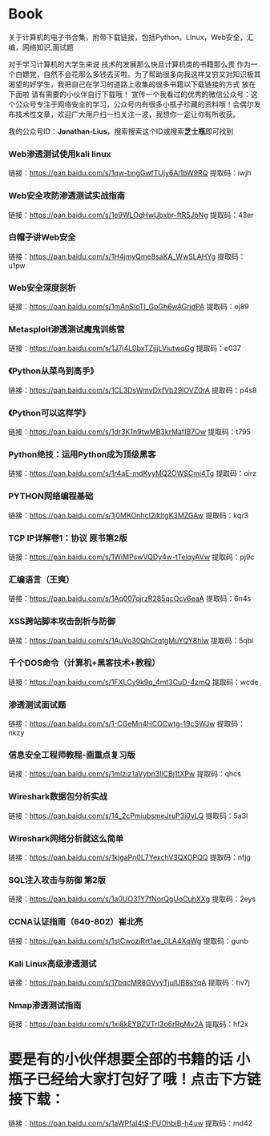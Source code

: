 # Book
关于计算机的电子书合集，附带下载链接，包括Python，LInux，Web安全，汇编，网络知识,面试题

对于学习计算机的大学生来说 技术的发展那么快且计算机类的书籍那么贵 作为一个白嫖党，自然不会花那么多钱去买啦。为了帮助很多向我这样又穷又对知识极其渴望的好学生，我把自己在学习的道路上收集的很多书籍以下载链接的方式 放在下面啦  请有需要的小伙伴自行下载哦！
宣传一个我看过的优秀的微信公众号：这个公众号专注于网络安全的学习，公众号内有很多小瓶子珍藏的资料哦！会偶尔发布技术性文章，欢迎广大用户扫一扫关注一波，我想你一定让你有所收获。

我的公众号ID：**Jonathan-Lius**，搜索搜索这个ID或搜索**芝士瓶**即可找到



### Web渗透测试使用kali linux
  链接：https://pan.baidu.com/s/1qw-bngGwfTUjy6Al1bW9RQ 
  提取码：iwjh
  
### Web安全攻防渗透测试实战指南
  链接：https://pan.baidu.com/s/1e9WLOgHwUbxbr-ftR5JbNg 
  提取码：43er

### 白帽子讲Web安全
  链接：https://pan.baidu.com/s/1H4jmyQme8saKA_WwSLAHYg 
  提取码：u1pw

### Web安全深度剖析
  链接：https://pan.baidu.com/s/1mAnSIoTI_GpGh6wAGridPA 
  提取码：ej89 

### Metasploit渗透测试魔鬼训练营
  链接：https://pan.baidu.com/s/1J7j4L0bxTZjjjLViutwqGg 
  提取码：e037
  
### 《Python从菜鸟到高手》
  链接：https://pan.baidu.com/s/1CL3DsWmvDxfVb29lOVZ0rA 
  提取码：p4s8
 
### 《Python可以这样学》
  链接：https://pan.baidu.com/s/1dr3K1n9twMB3krMafIB7Ow 
  提取码：t795 

### Python绝技：运用Python成为顶级黑客
  链接：https://pan.baidu.com/s/1r4aE-mdKyyMQ2OWSCmj4Tg 
  提取码：oirz
  
### PYTHON网络编程基础
  链接：https://pan.baidu.com/s/1j0MKOnhcI2ikltgK3MZGAw 
  提取码：kqr3
  
### TCP IP详解卷1：协议 原书第2版
  链接：https://pan.baidu.com/s/1WiMPswVQDy4w-tTelqyAVw 
  提取码：pj9c
    
### 汇编语言（王爽）
  链接：https://pan.baidu.com/s/1Aq007qjrzR285qcOcv6eaA 
  提取码：6n4s
  
### XSS跨站脚本攻击剖析与防御
  链接：https://pan.baidu.com/s/1AuVo30QhCrqtgMuYQY8hiw 
  提取码：5qbi
  
### 千个DOS命令（计算机+黑客技术+教程）
  链接：https://pan.baidu.com/s/1FXLCy9k9q_4mt3CuD-4zmQ 
  提取码：wcde
  
### 渗透测试面试题
  链接：https://pan.baidu.com/s/1-CGeMn4HCOCwtg-19cSWJw 
  提取码：nkzy
  
### 信息安全工程师教程-画重点复习版
  链接：https://pan.baidu.com/s/1mIziz1aVybn3IlCBj1tXPw 
  提取码：qhcs
  
### Wireshark数据包分析实战
  链接：https://pan.baidu.com/s/14_2cPmiubsmeJruP3i0vLQ 
  提取码：5a3l 

### Wireshark网络分析就这么简单
  链接：https://pan.baidu.com/s/1kjgaPn0L7YexchV3QXOPQQ 
  提取码：nfjg 

### SQL注入攻击与防御  第2版
  链接：https://pan.baidu.com/s/1a0UO31Y7fNorQgUoCuhXXg 
  提取码：2eys
  
### CCNA认证指南（640-802）崔北亮
  链接：https://pan.baidu.com/s/1stCwoziRrt1ae_0LA4XqWg 
  提取码：gunb   

### Kali Linux高级渗透测试
  链接：https://pan.baidu.com/s/17bqcMR8GVvyTjulUB8sYqA 
  提取码：hv7j
  
### Nmap渗透测试指南
  链接：https://pan.baidu.com/s/1xi8kEYBZVTrI3o6rRpMv2A 
  提取码：hf2x
  
  
# 要是有的小伙伴想要全部的书籍的话 小瓶子已经给大家打包好了哦！点击下方链接下载：
  链接：https://pan.baidu.com/s/1aWPfaI4tS-FUOhbiB-h4uw 
  提取码：md42

  
  
  
  
  
  
  
  
  
  
  
